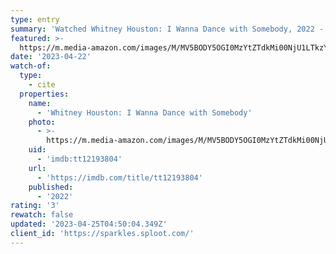 ```yaml
---
type: entry
summary: 'Watched Whitney Houston: I Wanna Dance with Somebody, 2022 - ★★★'
featured: >-
  https://m.media-amazon.com/images/M/MV5BODY5OGI0MzYtZTdkMi00NjU1LTkzYjAtNDA5M2ZlYjFlODgzXkEyXkFqcGdeQXVyODk4OTc3MTY@._V1_SX300.jpg
date: '2023-04-22'
watch-of:
  type:
    - cite
  properties:
    name:
      - 'Whitney Houston: I Wanna Dance with Somebody'
    photo:
      - >-
        https://m.media-amazon.com/images/M/MV5BODY5OGI0MzYtZTdkMi00NjU1LTkzYjAtNDA5M2ZlYjFlODgzXkEyXkFqcGdeQXVyODk4OTc3MTY@._V1_SX300.jpg
    uid:
      - 'imdb:tt12193804'
    url:
      - 'https://imdb.com/title/tt12193804'
    published:
      - '2022'
rating: '3'
rewatch: false
updated: '2023-04-25T04:50:04.349Z'
client_id: 'https://sparkles.sploot.com/'
---
```


